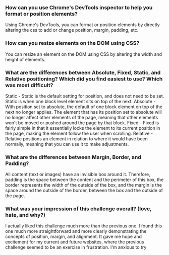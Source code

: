 ### How can you use Chrome's DevTools inspector to help you format or position elements?

Using Chrome's DevTools, you can format or position elements by directly altering the css to add or change position, margin, padding, etc.

### How can you resize elements on the DOM using CSS?

You can resize an element on the DOM using CSS by altering the width and height of elements.

### What are the differences between Absolute, Fixed, Static, and Relative positioning? Which did you find easiest to use? Which was most difficult?

Static - Static is the default setting for position, and does not need to be set. Static is when one block level element sits on top of the next.
Absolute - With position set to absolute, the default of one block element on top of the next no longer applies. The element that has its position set to absolute will no longer affect other elements of the page, meaning that other elements won't be moved or pushed around the page by that block.
Fixed - Fixed is fairly simple in that it essentially locks the element to its current position in the page, making the element follow the user when scrolling.
Relative - Relative positions an element in relation to where it would have been normally, meaning that you can use it to make adjustments. 

### What are the differences between Margin, Border, and Padding?

All content (text or images) have an invisible box around it. Therefore, padding is the space between the content and the perimeter of this box, the border represents the width of the outside of the box, and the margin is the space around the outside of the border, between the box and the outside of the page.

### What was your impression of this challenge overall? (love, hate, and why?)

I actually liked this challenge much more than the previous one. I found this one much more straightforward and more clearly demonstrating the concepts of position, margin, and alignment. It gave me hope and excitement for my current and future websites, where the previous challenge seemed to be an exercise in frustration. I'm anxious to try 
